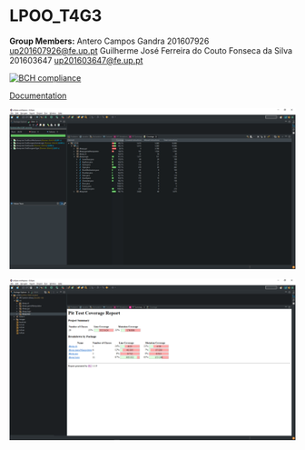 # LPOO_T4G3

**Group Members:**
Antero Campos Gandra 201607926 up201607926@fe.up.pt
Guilherme José Ferreira do Couto Fonseca da Silva 201603647 up201603647@fe.up.pt

[![BCH compliance](https://bettercodehub.com/edge/badge/GuilhermeJSilva/LPOO_T4G3?branch=master&token=e688142e3df56b65482acd9f28eade9f7640cbda)](https://bettercodehub.com/)

[Documentation](https://guilhermejsilva.github.io/LPOO1718_T4G3/)

![picture](LPOO/coverage.png)

![picture](LPOO/pitMutation.png)
